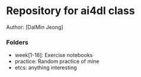 # Repository for ai4dl class

Author: [DalMin Jeong]

### Folders
- week[1-16]: Exercise notebooks
- practice: Random practice of mine
- etcs: anything interesting


